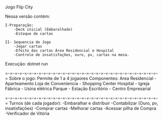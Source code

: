 Jogo Flip City

Nessa versão contém:

    I-Preparação:
        -Deck inicial (Embaralhado)
        -Estoque de cartas
        
    II- Sequencia de Jogo
        -Jogar cartas
        -Efeito das cartas Área Residencial e Hospital
        -Controle de insatisfações, ouro, pv, cartas na mesa.

Execução: dotnet run

=-=-=-=-=-=-=-=-=-=-=-=-=-=-=-=-=-=-=-=-=-=-=-=-=-=-=-=-=-=-=-=-=
Sobre o jogo:
Permite de 1 a 4 jogaores
    Componentes:
        Area Residencial - Aparteamento
        Loja de Conveniencia - Shopping Center
        Hospital - Igreja
        Fábrica - Usina elétrica
        Parque - Estação
        Escritório - Centro Empresarial

=-=-=-=-=-=-=-=-=-=-=-=-=-=-=-=-=-=-=-=-=-=-=-=-=-=-=-=-=-=-=-=-=
Turnos (de cada jogador):
        -Embaralhar e distribuir
        -Contabilizar (Ouro, pv, insatisfações)
        -Comprar cartas
        -Melhorar cartas
        -Acessar pilha de Compra
        -Verificador de Vitória
